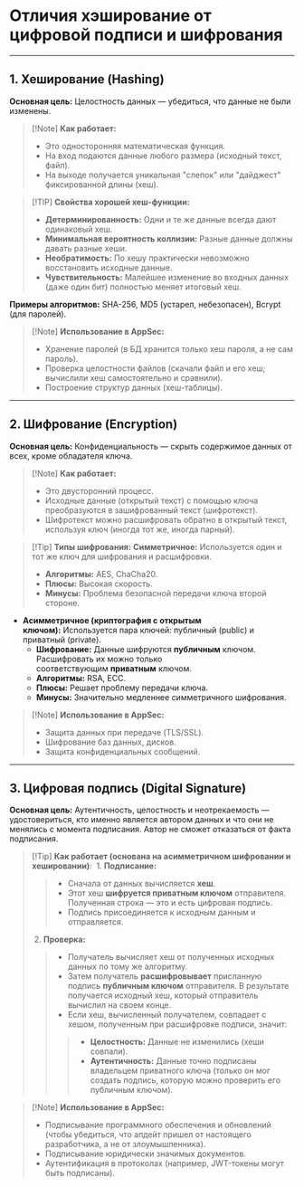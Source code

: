 # Отличия хэширование от цифровой подписи и шифрования

---

## 1. Хеширование (Hashing)

**Основная цель:** Целостность данных — убедиться, что данные не были изменены.

>[!Note] **Как работает:**
>- Это односторонняя математическая функция.
>- На вход подаются данные любого размера (исходный текст, файл).
>- На выходе получается уникальная "слепок" или "дайджест" фиксированной длины (хеш).

>[!TIP] **Свойства хорошей хеш-функции:**
>- **Детерминированность:** Одни и те же данные всегда дают одинаковый хеш.
>- **Минимальная вероятность коллизии:** Разные данные должны давать разные хеши.
>- **Необратимость:** По хешу практически невозможно восстановить исходные данные.
>- **Чувствительность:** Малейшее изменение во входных данных (даже один бит) полностью меняет итоговый хеш.

**Примеры алгоритмов:** SHA-256, MD5 (устарел, небезопасен), Bcrypt (для паролей).  

>[!Note] **Использование в AppSec:**
>- Хранение паролей (в БД хранится только хеш пароля, а не сам пароль).
>- Проверка целостности файлов (скачали файл и его хеш; вычислили хеш самостоятельно и сравнили).
>- Построение структур данных (хеш-таблицы).

---

## 2. Шифрование (Encryption)

**Основная цель:** Конфиденциальность — скрыть содержимое данных от всех, кроме обладателя ключа.

>[!Note] **Как работает:**
>- Это двусторонний процесс.
>- Исходные данные (открытый текст) с помощью ключа преобразуются в зашифрованный текст (шифротекст).
>- Шифротекст можно расшифровать обратно в открытый текст, используя ключ (иногда тот же, иногда парный).

>[!Tip] **Типы шифрования:**
>**Симметричное:** Используется один и тот же ключ для шифрования и расшифровки.
>    - **Алгоритмы:** AES, ChaCha20.
>   - **Плюсы:** Высокая скорость.
>    - **Минусы:** Проблема безопасной передачи ключа второй стороне.

- **Асимметричное (криптография с открытым ключом):** Используется пара ключей: публичный (public) и приватный (private).
    - **Шифрование:** Данные шифруются **публичным** ключом. Расшифровать их можно только соответствующим **приватным** ключом.
    - **Алгоритмы:** RSA, ECC.
    - **Плюсы:** Решает проблему передачи ключа.
    - **Минусы:** Значительно медленнее симметричного шифрования.


>[!Note] **Использование в AppSec:**
>- Защита данных при передаче (TLS/SSL).
>- Шифрование баз данных, дисков.
>- Защита конфиденциальных сообщений.

---

## 3. Цифровая подпись (Digital Signature)

**Основная цель:** Аутентичность, целостность и неотрекаемость — удостовериться, кто именно является автором данных и что они не менялись с момента подписания. Автор не сможет отказаться от факта подписания.

>[!Tip] **Как работает (основана на асимметричном шифровании и хешировании)**:
> 1. **Подписание:**
>> - Сначала от данных вычисляется **хеш**.
>> - Этот хеш **шифруется приватным ключом** отправителя. Полученная строка — это и есть цифровая подпись.
>> - Подпись присоединяется к исходным данным и отправляется.
>
> 2. **Проверка:**
>> - Получатель вычисляет хеш от полученных исходных данных по тому же алгоритму.
>> - Затем получатель **расшифровывает** присланную подпись **публичным ключом** отправителя. В результате получается исходный хеш, который отправитель вычислил на своем конце.
>> - Если хеш, вычисленный получателем, совпадает с хешом, полученным при расшифровке подписи, значит:
>>> - **Целостность:** Данные не изменились (хеши совпали).
>>> - **Аутентичность:** Данные точно подписаны владельцем приватного ключа (только он мог создать подпись, которую можно проверить его публичным ключом).

>[!Note] **Использование в AppSec:**
>- Подписывание программного обеспечения и обновлений (чтобы убедиться, что апдейт пришел от настоящего разработчика, а не от злоумышленника).
>- Подписывание юридически значимых документов.
>- Аутентификация в протоколах (например, JWT-токены могут быть подписаны).